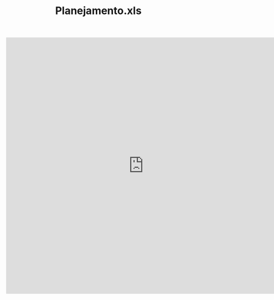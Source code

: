 ﻿---
layout: default
title: "Planejamento.xls"
tags: documentos
filetype: xls
---

<center><iframe src="https://docs.google.com/viewer?srcid=1JK8y7KyHqpZRaS879nuy1kQuAsbLR7I29f9B5oW7n5w&pid=explorer&efh=false&a=v&chrome=false&embedded=true" style="width:750px; height:700px;" frameborder="0"></iframe></center>
